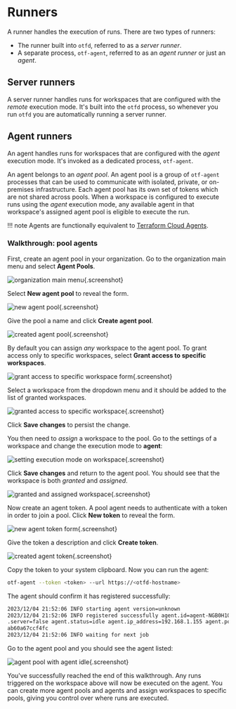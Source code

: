# Runners

A runner handles the execution of runs. There are two types of runners:

* The runner built into `otfd`, referred to as a *server runner*.
* A separate process, `otf-agent`, referred to as an *agent runner* or just an *agent*.

## Server runners

A server runner handles runs for workspaces that are configured with the *remote* execution mode. It's built into the `otfd` process, so whenever you run `otfd` you are automatically running a server runner.

## Agent runners

An agent handles runs for workspaces that are configured with the *agent* execution mode. It's invoked as a dedicated process, `otf-agent`.

An agent belongs to an *agent pool*. An agent pool is a group of `otf-agent` processes that can be used to communicate with isolated, private, or on-premises infrastructure. Each agent pool has its own set of tokens which are not shared across pools. When a workspace is configured to execute runs using the *agent* execution mode, any available agent in that workspace's assigned agent pool is eligible to execute the run.

!!! note
    Agents are functionally equivalent to [Terraform Cloud Agents](https://developer.hashicorp.com/terraform/cloud-docs/agents).

### Walkthrough: pool agents

First, create an agent pool in your organization. Go to the organization main menu and select **Agent Pools**.

![organization main menu](images/organization_main_menu.png){.screenshot}

Select **New agent pool** to reveal the form.

![new agent pool](./images/new_agent_pool.png){.screenshot}

Give the pool a name and click **Create agent pool**.

![created agent pool](./images/created_agent_pool.png){.screenshot}

By default you can assign *any* workspace to the agent pool. To grant access only to specific workspaces, select **Grant access to specific workspaces**.

![grant access to specific workspace form](./images/agent_pool_grant_workspace_form.png){.screenshot}

Select a workspace from the dropdown menu and it should be added to the list of granted workspaces.

![granted access to specific workspace](./images/agent_pool_granted_workspace.png){.screenshot}

Click **Save changes** to persist the change.

You then need to *assign* a workspace to the pool. Go to the settings of a workspace and change the execution mode to **agent**:

![setting execution mode on workspace](./images/workspace_select_agent_execution_mode.png){.screenshot}

Click **Save changes** and return to the agent pool. You should see that the workspace is both *granted* and *assigned*.

![granted and assigned workspace](./images/agent_pool_workspace_granted_and_assigned.png){.screenshot}

Now create an agent token. A pool agent needs to authenticate with a token in order to join a pool. Click **New token** to reveal the form.

![new agent token form](./images/agent_pool_open_new_token_form.png){.screenshot}

Give the token a description and click **Create token**.

![created agent token](./images/agent_pool_token_created.png){.screenshot}

Copy the token to your system clipboard. Now you can run the agent:

```bash
otf-agent --token <token> --url https://<otfd-hostname>
```

The agent should confirm it has registered successfully:

```bash
2023/12/04 21:52:06 INFO starting agent version=unknown
2023/12/04 21:52:06 INFO registered successfully agent.id=agent-NGB0H1QskahiN9xR agent
.server=false agent.status=idle agent.ip_address=192.168.1.155 agent.pool_id=apool-d68
ab60a67ccf4fc
2023/12/04 21:52:06 INFO waiting for next job
```

Go to the agent pool and you should see the agent listed:

![agent pool with agent idle](./images/agent_pool_with_idle_agent.png){.screenshot}

You've successfully reached the end of this walkthrough. Any runs triggered on the workspace above will now be executed on the agent. You can create more agent pools and agents and assign workspaces to specific pools, giving you control over where runs are executed.
